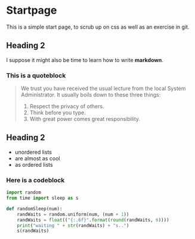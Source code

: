 # Startpage

This is a simple start page, to scrub up on css as well as an exercise in git.

## Heading 2


I suppose it might also be time to learn how to write **markdown**.


### This is a quoteblock

> We trust you have received the usual lecture from the local System Administrator.
> It usually boils down to these three things:
>    1. Respect the privacy of others.
>    2. Think before you type.
>    3. With great power comes great responsibility.


## Heading 2

  * unordered lists
  * are almost as cool
  * as ordered lists

### Here is a codeblock

~~~python
import random
from time import sleep as s

def randomSleep(num):
    randWaits = random.uniform(num, (num + 1))
    randWaits = float(("{:.6f}".format(round(randWaits, 6))))
    print("waiting " + str(randWaits) + "s..")
    s(randWaits)
~~~
